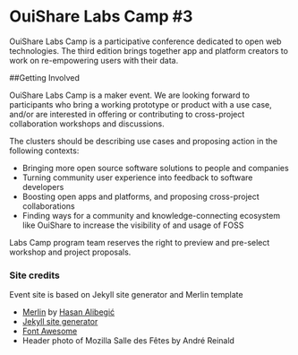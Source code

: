 OuiShare Labs Camp &num;3
===========

OuiShare Labs Camp is a participative conference dedicated to open web technologies. The third edition brings together app and platform creators to work on re-empowering users with their data.

##Getting Involved

OuiShare Labs Camp is a maker event. We are looking forward to participants who bring a working prototype or product with a use case, and/or are interested in offering or contributing to cross-project collaboration workshops and discussions.

The clusters should be describing use cases and proposing action in the following contexts:

- Bringing more open source software solutions to people and companies
- Turning community user experience into feedback to software developers
- Boosting open apps and platforms, and proposing cross-project collaborations
- Finding ways for a community and knowledge-connecting ecosystem like OuiShare to increase the visibility of and usage of FOSS

Labs Camp program team reserves the right to preview and pre-select workshop and project proposals.




### Site credits

Event site is based on Jekyll site generator and Merlin template

 * [Merlin](https://github.com/halibegic/merlin) by [Hasan Alibegić](http://www.twitter.com/halibegic)
 * [Jekyll site generator](http://jekyllrb.com/)
 * [Font Awesome](ttp://fontawesome.io/)
 * Header photo of Mozilla Salle des Fêtes by André Reinald

